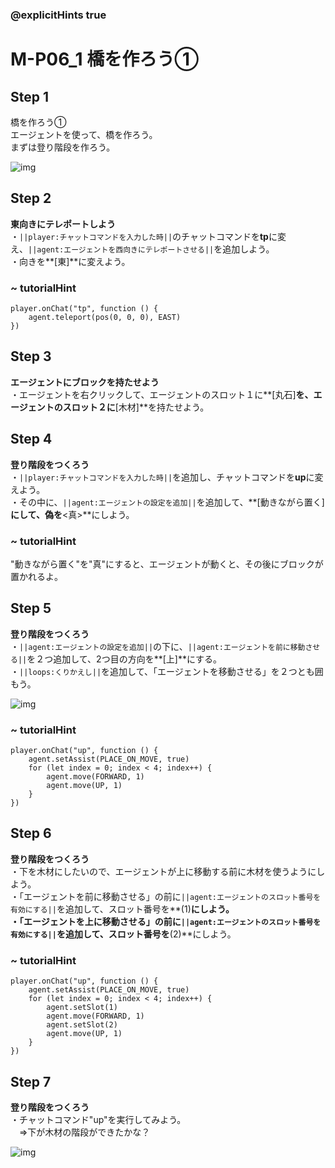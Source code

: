 ### @explicitHints true

# M-P06_1 橋を作ろう①

## Step 1  
橋を作ろう①  
エージェントを使って、橋を作ろう。  
まずは登り階段を作ろう。

![img](https://teck89.xsrv.jp/MEE_tutorial/img/M-P06_1_1.png)

## Step 2
**東向きにテレポートしよう**  
・``||player:チャットコマンドを入力した時||``のチャットコマンドを**tp**に変え、``||agent:エージェントを西向きにテレポートさせる||``を追加しよう。  
・向きを**[東]**に変えよう。

### ~ tutorialHint
```blocks
player.onChat("tp", function () {
    agent.teleport(pos(0, 0, 0), EAST)
})
```

## Step 3
**エージェントにブロックを持たせよう**  
・エージェントを右クリックして、エージェントのスロット１に**[丸石]**を、エージェントのスロット２に**[木材]**を持たせよう。

## Step 4
**登り階段をつくろう**  
・``||player:チャットコマンドを入力した時||``を追加し、チャットコマンドを**up**に変えよう。  
・その中に、``||agent:エージェントの設定を追加||``を追加して、**[動きながら置く]**にして、偽を**<真>**にしよう。

### ~ tutorialHint
"動きながら置く"を"真"にすると、エージェントが動くと、その後にブロックが置かれるよ。



## Step 5
**登り階段をつくろう**  
・``||agent:エージェントの設定を追加||``の下に、``||agent:エージェントを前に移動させる||``を２つ追加して、2つ目の方向を**[上]**にする。  
・``||loops:くりかえし||``を追加して、「エージェントを移動させる」を２つとも囲もう。

![img](https://teck89.xsrv.jp/MEE_tutorial/img/M-P06_1_2.png)


### ~ tutorialHint
```blocks
player.onChat("up", function () {
    agent.setAssist(PLACE_ON_MOVE, true)
    for (let index = 0; index < 4; index++) {
        agent.move(FORWARD, 1)
        agent.move(UP, 1)
    }
})
```

## Step 6
**登り階段をつくろう**  
・下を木材にしたいので、エージェントが上に移動する前に木材を使うようにしよう。  
・「エージェントを前に移動させる」の前に``||agent:エージェントのスロット番号を有効にする||``を追加して、スロット番号を**(1)**にしよう。   
・「エージェントを上に移動させる」の前に``||agent:エージェントのスロット番号を有効にする||``を追加して、スロット番号を**(2)**にしよう。

### ~ tutorialHint
```blocks
player.onChat("up", function () {
    agent.setAssist(PLACE_ON_MOVE, true)
    for (let index = 0; index < 4; index++) {
        agent.setSlot(1)
        agent.move(FORWARD, 1)
        agent.setSlot(2)
        agent.move(UP, 1)
    }
})
```

## Step 7
**登り階段をつくろう**  
・チャットコマンド"up"を実行してみよう。  
　⇒下が木材の階段ができたかな？ 

![img](https://teck89.xsrv.jp/MEE_tutorial/img/M-P06_1_1.png)
